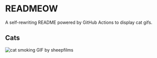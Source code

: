 # READMEOW

A self-rewriting README powered by GitHub Actions to display cat gifs.

## Cats

![cat smoking GIF by sheepfilms](https://media1.giphy.com/media/l0ExdMHUDKteztyfe/200.gif?cid=9acd02dahit2209idnnqf9ybk646rsfjauiuqcu8o9jxu75i&ep=v1_gifs_search&rid=200.gif&ct=g)
